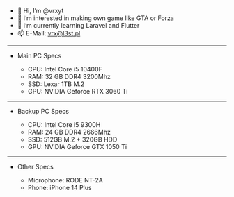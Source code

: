 - 👋 Hi, I’m @vrxyt
- 👀 I’m interested in making own game like GTA or Forza
- 🌱 I’m currently learning Laravel and Flutter
- 📫 E-Mail: vrx@l3st.pl
<!--- - 💞️ I’m looking to collaborate on ...--->


---

- Main PC Specs

   - CPU: Intel Core i5 10400F
   - RAM: 32 GB DDR4 3200Mhz
   - SSD: Lexar 1TB M.2
   - GPU: NVIDIA Geforce RTX 3060 Ti

---

- Backup PC Specs

   - CPU: Intel Core i5 9300H
   - RAM: 24 GB DDR4 2666Mhz
   - SSD: 512GB M.2 + 320GB HDD
   - GPU: NVIDIA Geforce GTX 1050 Ti
   
---
   
- Other Specs

   - Microphone: RODE NT-2A
   - Phone: iPhone 14 Plus

<!---
vrxyt/vrxyt is a ✨ special ✨ repository because its `README.md` (this file) appears on your GitHub profile.
You can click the Preview link to take a look at your changes.
--->
